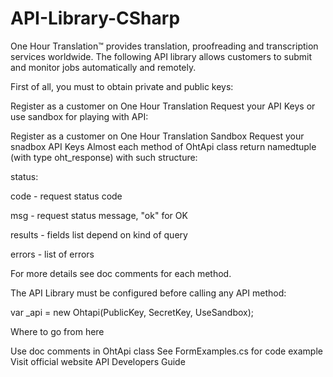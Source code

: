 # API-Library-CSharp
One Hour Translation™ provides translation, proofreading and transcription services worldwide. The following API library allows customers to submit and monitor jobs automatically and remotely.

First of all, you must to obtain private and public keys:

Register as a customer on One Hour Translation
Request your API Keys
or use sandbox for playing with API:

Register as a customer on One Hour Translation Sandbox
Request your snadbox API Keys
Almost each method of OhtApi class return namedtuple (with type oht_response) with such structure:

status:

code - request status code

msg - request status message, "ok" for OK

results - fields list depend on kind of query

errors - list of errors

For more details see doc comments for each method.

The API Library must be configured before calling any API method:

var _api = new Ohtapi(PublicKey, SecretKey, UseSandbox);

Where to go from here

Use doc comments in OhtApi class
See FormExamples.cs for code example
Visit official website API Developers Guide
